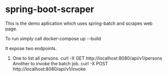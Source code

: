 # spring-boot-scraper

This is the demo apllication which uses spring-batch and scrapes web page.

To run simply call docker-compose up --build

It expose two endpoints.
1. One to list all persons.
curl -X GET http://localhost:8080/api/v1/persons
Another to invoke the batch job.
curl -X POST http://localhost:8080/api/v1/invoke

